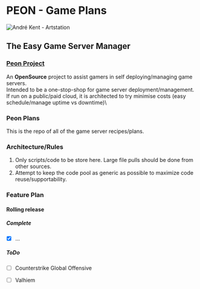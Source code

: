 # PEON - Game Plans

![André Kent - Artstation](https://cdna.artstation.com/p/assets/images/images/023/913/316/large/andre-kent-peon-turntable.jpg)

## The Easy Game Server Manager

### [Peon Project](https://github.com/nox-noctua-consulting/peon)

An **OpenSource** project to assist gamers in self deploying/managing game servers.\
Intended to be a one-stop-shop for game server deployment/management.\
If run on a public/paid cloud, it is architected to try minimise costs (easy schedule/manage uptime vs downtime)\

### Peon Plans

This is the repo of all of the game server recipes/plans.

### Architecture/Rules

1. Only scripts/code to be store here. Large file pulls should be done from other sources.
2. Attempt to keep the code pool as generic as possible to maximize code reuse/supportability.

### Feature Plan

#### **Rolling release**

##### Complete

- [x] ...

##### ToDo

- [ ] Counterstrike Global Offensive
- [ ] Valhiem

